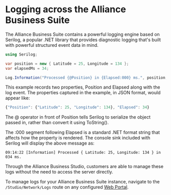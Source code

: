 # Logging across the Alliance Business Suite

The Alliance Business Suite contains a powerful logging engine based on Serilog, a popular .NET library that provides diagnostic logging that's built with powerful structured event data in mind.

``` cs
using Serilog;

var position = new { Latitude = 25, Longitude = 134 };
var elapsedMs = 34;

Log.Information("Processed {@Position} in {Elapsed:000} ms.", position, elapsedMs);

```

This example records two properties, Position and Elapsed along with the log event. The properties captured in the example, in JSON format, would appear like:

``` js
{"Position": {"Latitude": 25, "Longitude": 134}, "Elapsed": 34}
```

The @ operator in front of Position tells Serilog to serialize the object passed in, rather than convert it using ToString().

The :000 segment following Elapsed is a standard .NET format string that affects how the property is rendered. The console sink included with Serilog will display the above message as:
```
09:14:22 [Information] Processed { Latitude: 25, Longitude: 134 } in 034 ms.
```

Through the Alliance Business Studio, customers are able to manage these logs without the need to access the server directly.

To manage logs for your Alliance Business Suite instance, navigate to the `/Studio/Network/Logs` route on any configured [Web Portal](/Web-Development/Web-Portals.md).
